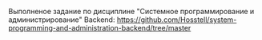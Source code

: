 Выполненое задание по дисциплине "Системное программирование и администрирование"
Backend: https://github.com/Hosstell/system-programming-and-administration-backend/tree/master
